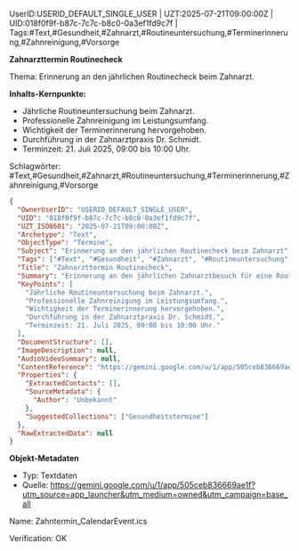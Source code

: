 UserID:USERID_DEFAULT_SINGLE_USER | UZT:2025-07-21T09:00:00Z | UID:018f0f9f-b87c-7c7c-b8c0-0a3ef1fd9c7f | Tags:#Text,#Gesundheit,#Zahnarzt,#Routineuntersuchung,#Terminerinnerung,#Zahnreinigung,#Vorsorge

**Zahnarzttermin Routinecheck**

Thema: Erinnerung an den jährlichen Routinecheck beim Zahnarzt.

**Inhalts-Kernpunkte:**
- Jährliche Routineuntersuchung beim Zahnarzt.
- Professionelle Zahnreinigung im Leistungsumfang.
- Wichtigkeit der Terminerinnerung hervorgehoben.
- Durchführung in der Zahnarztpraxis Dr. Schmidt.
- Terminzeit: 21. Juli 2025, 09:00 bis 10:00 Uhr.

Schlagwörter: #Text,#Gesundheit,#Zahnarzt,#Routineuntersuchung,#Terminerinnerung,#Zahnreinigung,#Vorsorge

```json
{
  "OwnerUserID": "USERID_DEFAULT_SINGLE_USER",
  "UID": "018f0f9f-b87c-7c7c-b8c0-0a3ef1fd9c7f",
  "UZT_ISO8601": "2025-07-21T09:00:00Z",
  "Archetype": "Text",
  "ObjectType": "Termine",
  "Subject": "Erinnerung an den jährlichen Routinecheck beim Zahnarzt",
  "Tags": ["#Text", "#Gesundheit", "#Zahnarzt", "#Routineuntersuchung", "#Terminerinnerung", "#Zahnreinigung", "#Vorsorge"],
  "Title": "Zahnarzttermin Routinecheck",
  "Summary": "Erinnerung an den jährlichen Zahnarztbesuch für eine Routineuntersuchung und Zahnreinigung.",
  "KeyPoints": [
    "Jährliche Routineuntersuchung beim Zahnarzt.",
    "Professionelle Zahnreinigung im Leistungsumfang.",
    "Wichtigkeit der Terminerinnerung hervorgehoben.",
    "Durchführung in der Zahnarztpraxis Dr. Schmidt.",
    "Terminzeit: 21. Juli 2025, 09:00 bis 10:00 Uhr."
  ],
  "DocumentStructure": [],
  "ImageDescription": null,
  "AudioVideoSummary": null,
  "ContentReference": "https://gemini.google.com/u/1/app/505ceb836669ae1f?utm_source=app_launcher&utm_medium=owned&utm_campaign=base_all",
  "Properties": {
    "ExtractedContacts": [],
    "SourceMetadata": {
      "Author": "Unbekannt"
    },
    "SuggestedCollections": ["Gesundheitstermine"]
  },
  "RawExtractedData": null
}
```

**Objekt-Metadaten**
- Typ: Textdaten
- Quelle: https://gemini.google.com/u/1/app/505ceb836669ae1f?utm_source=app_launcher&utm_medium=owned&utm_campaign=base_all

Name: Zahntermin_CalendarEvent.ics

Verification: OK
